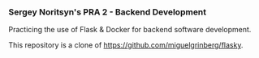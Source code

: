 ### Sergey Noritsyn's PRA 2 - Backend Development

Practicing the use of Flask & Docker for backend software development.

This repository is a clone of https://github.com/miguelgrinberg/flasky.
